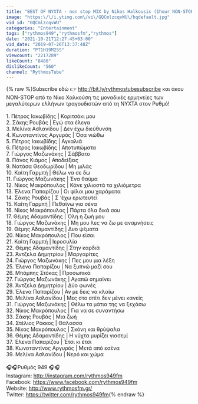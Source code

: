 ```yaml
---
title: "BEST OF NYXTA - non stop MIX by Nikos Halkousis (1hour NON-STOP)"
image: "https:\/\/i.ytimg.com\/vi\/GQCmlzcqvWU\/hqdefault.jpg"
vid_id: "GQCmlzcqvWU"
categories: "Entertainment"
tags: ["rythmos949","rythmosfm","rythmos"]
date: "2021-10-21T12:27:45+03:00"
vid_date: "2019-07-26T13:37:48Z"
duration: "PT1H19M25S"
viewcount: "2217289"
likeCount: "8480"
dislikeCount: "560"
channel: "RythmosTube"
---
```

{% raw %}Subscribe εδώ 👉  <a rel="nofollow" target="blank" href="http://bit.ly/rythmostubesubscribe">http://bit.ly/rythmostubesubscribe</a> και άκου NON-STOP από το Νίκο Χαλκούση τις μοναδικές ερμηνείες των μεγαλύτερων ελλήνων τραγουδιστών από τη ΝΥΧΤΑ στον Ρυθμό!<br /><br />1. Πέτρος Ιακωβίδης | Κοριτσάκι μου<br />2. Σάκης Ρουβάς | Εγώ στα έλεγα<br />3. Μελίνα Ασλανίδου | Δεν έχω διεύθυνση<br />4. Κωνσταντίνος Αργυρός | Όσα νιώθω<br />5. Πέτρος Ιακωβίδης | Αγκαλιά<br />6. Πέτρος Ιακωβίδης | Αποτυπώματα<br />7. Γιώργος Μαζωνάκης | Σάββατο<br />8. Πάνος Κιάμος | Αποδείξεις<br />9. Νατάσα Θεοδωρίδου | Μη μιλάς<br />10. Καίτη Γαρμπή | Θέλω να σε δω<br />11. Γιώργος Μαζωνάκης | Ένα θαύμα<br />12. Νίκος Μακρόπουλος | Κάνε χιλιοστά τα χιλιόμετρα<br />13. Έλενα Παπαρίζου | Οι φίλοι μου χαράματα<br />14. Σάκης Ρουβάς | Σ ‘έχω ερωτευτεί<br />15. Καίτη Γαρμπή | Πεθαίνω για σένα<br />16. Νίκος Μακρόπουλος | Πάρτα όλα δικά σου<br />17. Θέμης Αδαμαντίδης | Όλη η ζωή μου<br />18. Γιώργος Μαζωνάκης | Μη μου λες να ζω με αναμνήσεις<br />19. Θέμης Αδαμαντίδης | Δυο ψέματα<br />20. Νίκος Μακρόπουλος | Που είσαι<br />21. Καίτη Γαρμπή | Ιεροσυλία<br />22. Θέμης Αδαμαντίδης | Στην καρδιά<br />23. Άντζελα Δημητρίου | Μαργαρίτες<br />24. Γιώργος Μαζωνάκης | Πες μου μια λέξη<br />25. Έλενα Παπαρίζου | Να ξυπνώ μαζί σου<br />26. Μπάμπης Στόκας | Προσωπικά<br />27. Γιώργος Μαζωνάκης | Αγαπώ σημαίνει<br />28. Άντζελα Δημητρίου | Δύο φωνές<br />29. Έλενα Παπαρίζου | Αν με δεις να κλαίω<br />30. Μελίνα Ασλανίδου | Μες στο σπίτι δεν μένει κανείς<br />31. Γιώργος Μαζωνάκης | Θέλω τα μάτια της να ξεχάσω<br />32. Νίκος Μακρόπουλος | Για να σε συναντήσω<br />33. Σάκης Ρουβάς | Μια ζωή<br />34. Στέλιος Ρόκκος | Θάλασσα<br />35. Νίκος Μακρόπουλος | Σκόνη και θρύψαλα<br />36. Θέμης Αδαμαντίδης | Η νύχτα μυρίζει γιασεμί<br />37. Έλενα Παπαρίζου | Έτσι κι έτσι<br />38. Κωνσταντίνος Αργυρός | Μετά από εσένα<br />39. Μελίνα Ασλανίδου | Νερό και χώμα<br /><br />🎧🎧Ρυθμός 949 🎧🎧<br />Instagram: <a rel="nofollow" target="blank" href="http://instagram.com/rythmos949fm">http://instagram.com/rythmos949fm</a><br />Facebook: <a rel="nofollow" target="blank" href="https://www.facebook.com/rythmos949fm">https://www.facebook.com/rythmos949fm</a> <br />Website: <a rel="nofollow" target="blank" href="http://www.rythmosfm.gr/">http://www.rythmosfm.gr/</a> <br />Twitter: <a rel="nofollow" target="blank" href="https://twitter.com/rythmos949fm">https://twitter.com/rythmos949fm</a>{% endraw %}
